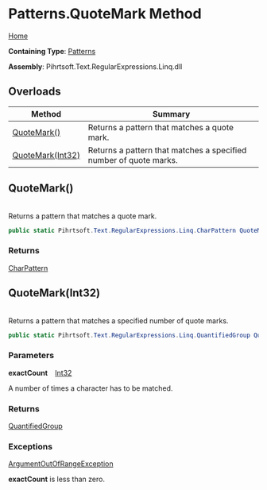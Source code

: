 # Patterns\.QuoteMark Method

[Home](../../../../../../README.md)

**Containing Type**: [Patterns](../README.md)

**Assembly**: Pihrtsoft\.Text\.RegularExpressions\.Linq\.dll

## Overloads

| Method | Summary |
| ------ | ------- |
| [QuoteMark()](#Pihrtsoft_Text_RegularExpressions_Linq_Patterns_QuoteMark) | Returns a pattern that matches a quote mark\. |
| [QuoteMark(Int32)](#Pihrtsoft_Text_RegularExpressions_Linq_Patterns_QuoteMark_System_Int32_) | Returns a pattern that matches a specified number of quote marks\. |

## QuoteMark\(\) <a id="Pihrtsoft_Text_RegularExpressions_Linq_Patterns_QuoteMark"></a>

\
Returns a pattern that matches a quote mark\.

```csharp
public static Pihrtsoft.Text.RegularExpressions.Linq.CharPattern QuoteMark()
```

### Returns

[CharPattern](../../CharPattern/README.md)

## QuoteMark\(Int32\) <a id="Pihrtsoft_Text_RegularExpressions_Linq_Patterns_QuoteMark_System_Int32_"></a>

\
Returns a pattern that matches a specified number of quote marks\.

```csharp
public static Pihrtsoft.Text.RegularExpressions.Linq.QuantifiedGroup QuoteMark(int exactCount)
```

### Parameters

**exactCount** &ensp; [Int32](https://docs.microsoft.com/en-us/dotnet/api/system.int32)

A number of times a character has to be matched\.

### Returns

[QuantifiedGroup](../../QuantifiedGroup/README.md)

### Exceptions

[ArgumentOutOfRangeException](https://docs.microsoft.com/en-us/dotnet/api/system.argumentoutofrangeexception)

**exactCount** is less than zero\.

